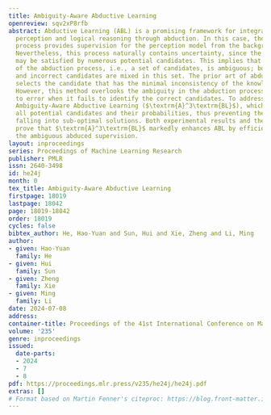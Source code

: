 ```yaml
---
title: Ambiguity-Aware Abductive Learning
openreview: sqv2xP8rfb
abstract: Abductive Learning (ABL) is a promising framework for integrating sub-symbolic
  perception and logical reasoning through abduction. In this case, the abduction
  process provides supervision for the perception model from the background knowledge.
  Nevertheless, this process naturally contains uncertainty, since the knowledge base
  may be satisfied by numerous potential candidates. This implies that the result
  of the abduction process, i.e., a set of candidates, is ambiguous; both correct
  and incorrect candidates are mixed in this set. The prior art of abductive learning
  selects the candidate that has the minimal inconsistency of the knowledge base.
  However, this method overlooks the ambiguity in the abduction process and is prone
  to error when it fails to identify the correct candidates. To address this, we propose
  Ambiguity-Aware Abductive Learning ($\textrm{A}^3\textrm{BL}$), which evaluates
  all potential candidates and their probabilities, thus preventing the model from
  falling into sub-optimal solutions. Both experimental results and theoretical analyses
  prove that $\textrm{A}^3\textrm{BL}$ markedly enhances ABL by efficiently exploiting
  the ambiguous abduced supervision.
layout: inproceedings
series: Proceedings of Machine Learning Research
publisher: PMLR
issn: 2640-3498
id: he24j
month: 0
tex_title: Ambiguity-Aware Abductive Learning
firstpage: 18019
lastpage: 18042
page: 18019-18042
order: 18019
cycles: false
bibtex_author: He, Hao-Yuan and Sun, Hui and Xie, Zheng and Li, Ming
author:
- given: Hao-Yuan
  family: He
- given: Hui
  family: Sun
- given: Zheng
  family: Xie
- given: Ming
  family: Li
date: 2024-07-08
address:
container-title: Proceedings of the 41st International Conference on Machine Learning
volume: '235'
genre: inproceedings
issued:
  date-parts:
  - 2024
  - 7
  - 8
pdf: https://proceedings.mlr.press/v235/he24j/he24j.pdf
extras: []
# Format based on Martin Fenner's citeproc: https://blog.front-matter.io/posts/citeproc-yaml-for-bibliographies/
---
```

